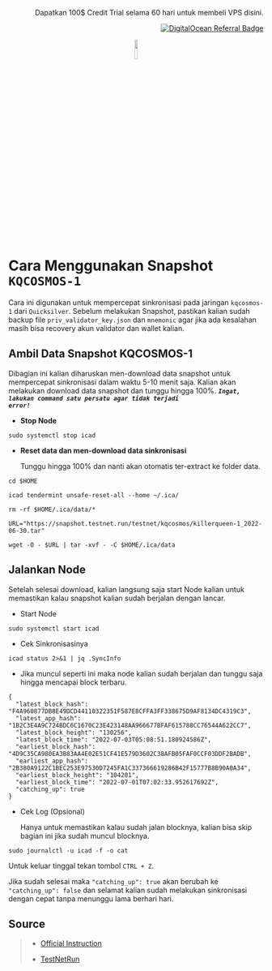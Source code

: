 <p align="right">Dapatkan 100$ Credit Trial selama 60 hari untuk membeli VPS disini.</p>
<p align="right"><a href="https://www.digitalocean.com/?refcode=825d86d58739&utm_campaign=Referral_Invite&utm_medium=Referral_Program&utm_source=badge"><img src="https://web-platforms.sfo2.cdn.digitaloceanspaces.com/WWW/Badge%201.svg" alt="DigitalOcean Referral Badge" /></a></p>

<p align="center" width="100%">
    <img width="10%"  src="https://user-images.githubusercontent.com/50621007/166148846-93575afe-e3ce-4ca5-a3f7-a21e8a8609cb.png">
</p>

# Cara Menggunakan Snapshot <code>KQCOSMOS-1</code>
Cara ini digunakan untuk mempercepat sinkronisasi pada jaringan <code>kqcosmos-1</code> dari <code>Quicksilver</code>.
Sebelum melakukan Snapshot, pastikan kalian sudah backup file <code>priv_validator_key.json</code> dan <code>mnemonic</code> agar jika ada kesalahan masih bisa recovery akun validator dan wallet kalian.

## Ambil Data Snapshot KQCOSMOS-1
Dibagian ini kalian diharuskan men-download data snapshot untuk mempercepat sinkronisasi dalam waktu 5-10 menit saja. Kalian akan melakukan download data snapshot dan tunggu hingga 100%. <code>***Ingat, lakukan command satu persatu agar tidak terjadi error!***</code>


- **Stop Node**
```
sudo systemctl stop icad
```
- **Reset data dan men-download data sinkronisasi**

  Tunggu hingga 100% dan nanti akan otomatis ter-extract ke folder data.
```
cd $HOME

icad tendermint unsafe-reset-all --home ~/.ica/

rm -rf $HOME/.ica/data/*

URL="https://snapshot.testnet.run/testnet/kqcosmos/killerqueen-1_2022-06-30.tar"

wget -O - $URL | tar -xvf - -C $HOME/.ica/data
```

## Jalankan Node
Setelah selesai download, kalian langsung saja start Node kalian untuk memastikan kalau snapshot kalian sudah berjalan dengan lancar.

- Start Node

```
sudo systemctl start icad
```
- Cek Sinkronisasinya

```
icad status 2>&1 | jq .SyncInfo
```
- Jika muncul seperti ini maka node kalian sudah berjalan dan tunggu saja hingga mencapai block terbaru.
```
{
  "latest_block_hash": "F4A960877DB8E49DCD44110322351F587E8CFFA3FF338675D9AF8134DC4319C3",
  "latest_app_hash": "1B2C3E4A9C724BDC6C1670C23E423148AA966677BFAF615788CC76544A622CC7",
  "latest_block_height": "130256",
  "latest_block_time": "2022-07-03T05:08:51.180924586Z",
  "earliest_block_hash": "4D9C35CA980EA3B83AA4E02E51CF41E579D3602C38AFB05FAF0CCF03DDF2BADB",
  "earliest_app_hash": "2B380A9122C1BEC253E97530D7245FA1C337366619286B42F15777B8B90A0A34",
  "earliest_block_height": "104201",
  "earliest_block_time": "2022-07-01T07:02:33.952617692Z",
  "catching_up": true
}
```

- Cek Log (Opsional)

    Hanya untuk memastikan kalau sudah jalan blocknya, kalian bisa skip bagian ini jika sudah muncul blocknya.

```
sudo journalctl -u icad -f -o cat
```

Untuk keluar tinggal tekan tombol <code>CTRL + Z</code>.

Jika sudah selesai maka <code>"catching_up": true</code> akan berubah ke <code>"catching_up": false</code> dan selamat kalian sudah melakukan sinkronisasi dengan cepat tanpa menunggu lama berhari hari.

## Source
<blockquote>

- [Official Instruction](https://github.com/ingenuity-build/testnets)

- [TestNetRun](https://snapshot.testnet.run/testnet/kqcosmos/)
  
  
</blockquote>
